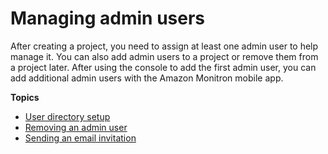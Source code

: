 # Managing admin users<a name="user-management-chapter"></a>

After creating a project, you need to assign at least one admin user to help manage it\. You can also add admin users to a project or remove them from a project later\. After using the console to add the first admin user, you can add additional admin users with the Amazon Monitron mobile app\. 

**Topics**
+ [User directory setup](mu-adding-user.md)
+ [Removing an admin user](mu-remove-project-admin.md)
+ [Sending an email invitation](mu-email-invitation.md)